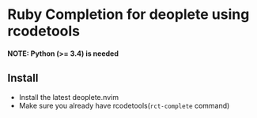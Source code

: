 # Ruby Completion for deoplete using rcodetools

#### NOTE: Python (>= 3.4) is needed

## Install

* Install the latest deoplete.nvim
* Make sure you already have rcodetools(`rct-complete` command)
